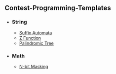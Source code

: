 ## Contest-Programming-Templates
- ### String
  * [Suffix Automata](https://github.com/SakibulMowla/Contest-Programming-Templates/blob/master/SuffixAutomata.cpp)
  * [Z Function](https://github.com/SakibulMowla/Contest-Programming-Templates/blob/master/Z%20Function.cpp)
  * [Palindromic Tree](https://github.com/SakibulMowla/Contest-Programming-Templates/blob/master/Palindromic%20Tree.cpp)
- ### Math
  * [N-bit Masking](https://github.com/SakibulMowla/Contest-Programming-Templates/blob/master/n-bit%20masking.cpp)
